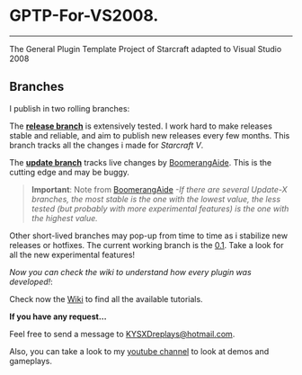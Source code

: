# GPTP-For-VS2008.
--------
The General Plugin Template Project of Starcraft adapted to Visual Studio 2008

Branches
--------

I publish in two rolling branches:

The **[release branch](https://github.com/KYSXD/GPTP-For-VS2008/tree/release)** is extensively tested. I work hard to make releases stable and reliable, and aim to publish new releases every few months.
This branch tracks all the changes i made for *Starcraft V*.

The **[update branch](https://github.com/KYSXD/GPTP-For-VS2008/tree/update)** tracks live changes by [BoomerangAide](https://github.com/BoomerangAide/GPTP-For-VS2008). 
This is the cutting edge and may be buggy.

> **Important**: Note from [BoomerangAide](https://github.com/BoomerangAide)
*-If there are several Update-X branches, the most stable is the one with the lowest value, the less tested (but probably with more experimental features) is the one with the highest value.*

Other short-lived branches may pop-up from time to time as i stabilize new releases or hotfixes.
The current working branch is the
[0.1](https://github.com/KYSXD/GPTP-For-VS2008/tree/0.1).
Take a look for all the new experimental features!

_Now you can check the wiki to understand how every plugin was developed!_:

Check now the
[Wiki](https://github.com/KYSXD/GPTP-For-VS2008/wiki)
to find all the available tutorials.

**If you have any request...**

Feel free to send a message to KYSXDreplays@hotmail.com.

Also, you can take a look to my [youtube channel](https://www.youtube.com/user/KYSXD) to look at demos and gameplays.
